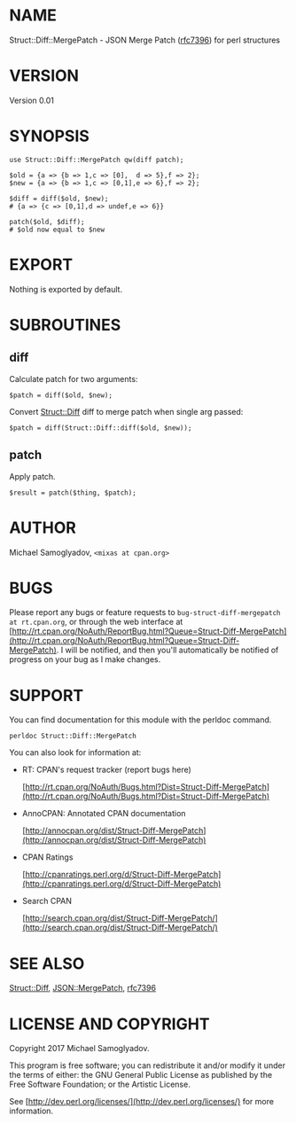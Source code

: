 # NAME

Struct::Diff::MergePatch - JSON Merge Patch
([rfc7396](https://tools.ietf.org/html/rfc7396)) for perl structures

# VERSION

Version 0.01

# SYNOPSIS

    use Struct::Diff::MergePatch qw(diff patch);

    $old = {a => {b => 1,c => [0],  d => 5},f => 2};
    $new = {a => {b => 1,c => [0,1],e => 6},f => 2};

    $diff = diff($old, $new);
    # {a => {c => [0,1],d => undef,e => 6}}

    patch($old, $diff);
    # $old now equal to $new

# EXPORT

Nothing is exported by default.

# SUBROUTINES

## diff

Calculate patch for two arguments:

    $patch = diff($old, $new);

Convert [Struct::Diff](https://metacpan.org/pod/Struct::Diff) diff to merge patch when single arg passed:

    $patch = diff(Struct::Diff::diff($old, $new));

## patch

Apply patch.

    $result = patch($thing, $patch);

# AUTHOR

Michael Samoglyadov, `<mixas at cpan.org>`

# BUGS

Please report any bugs or feature requests to
`bug-struct-diff-mergepatch at rt.cpan.org`, or through the web interface at
[http://rt.cpan.org/NoAuth/ReportBug.html?Queue=Struct-Diff-MergePatch](http://rt.cpan.org/NoAuth/ReportBug.html?Queue=Struct-Diff-MergePatch). I
will be notified, and then you'll automatically be notified of progress on
your bug as I make changes.

# SUPPORT

You can find documentation for this module with the perldoc command.

    perldoc Struct::Diff::MergePatch

You can also look for information at:

- RT: CPAN's request tracker (report bugs here)

    [http://rt.cpan.org/NoAuth/Bugs.html?Dist=Struct-Diff-MergePatch](http://rt.cpan.org/NoAuth/Bugs.html?Dist=Struct-Diff-MergePatch)

- AnnoCPAN: Annotated CPAN documentation

    [http://annocpan.org/dist/Struct-Diff-MergePatch](http://annocpan.org/dist/Struct-Diff-MergePatch)

- CPAN Ratings

    [http://cpanratings.perl.org/d/Struct-Diff-MergePatch](http://cpanratings.perl.org/d/Struct-Diff-MergePatch)

- Search CPAN

    [http://search.cpan.org/dist/Struct-Diff-MergePatch/](http://search.cpan.org/dist/Struct-Diff-MergePatch/)

# SEE ALSO

[Struct::Diff](https://metacpan.org/pod/Struct::Diff), [JSON::MergePatch](https://metacpan.org/pod/JSON::MergePatch),
[rfc7396](https://tools.ietf.org/html/rfc7396)

# LICENSE AND COPYRIGHT

Copyright 2017 Michael Samoglyadov.

This program is free software; you can redistribute it and/or modify it under
the terms of either: the GNU General Public License as published by the Free
Software Foundation; or the Artistic License.

See [http://dev.perl.org/licenses/](http://dev.perl.org/licenses/) for more information.
